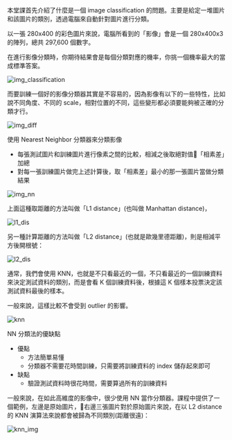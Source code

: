 本堂課首先介紹了什麼是一個 image classification 的問題。主要是給定一堆圖片和該圖片的類別，透過電腦來自動針對圖片進行分類。

以一張 280x400 的彩色圖片來說，電腦所看到的「影像」會是一個 280x400x3 的陣列，總共 297,600 個數字。

在進行影像分類時，你期待結果會是每個分類對應的機率，你挑一個機率最大的當成標準答案。

![img_classification](https://raw.githubusercontent.com/kevingo/blog/master/screenshot/img_classification.png)

而要訓練一個好的影像分類器其實是不容易的，因為影像有以下的一些特性，比如說不同角度、不同的 scale，相對位置的不同，這些變形都必須要能夠被正確的分類才行。

![img_diff](https://raw.githubusercontent.com/kevingo/blog/master/screenshot/img_clf_diff.png)

使用 Nearest Neighbor 分類器來分類影像
- 每張測試圖片和訓練圖片進行像素之間的比較，相減之後取絕對值「相素差」加總
- 對每一張訓練圖片做完上述計算後，取「相素差」最小的那一張圖片當做分類結果

![img_nn](https://raw.githubusercontent.com/kevingo/blog/master/screenshot/img_nn.png)

上面這種取距離的方法叫做「L1 distance」(也叫做 Manhattan distance)，

![l1_dis](https://raw.githubusercontent.com/kevingo/blog/master/screenshot/l1_dis.png)

另一種計算距離的方法叫做「L2 distance」(也就是歐幾里德距離)，則是相減平方後開根號：

![l2_dis](https://raw.githubusercontent.com/kevingo/blog/master/screenshot/l2_dis.png)

通常，我們會使用 KNN，也就是不只看最近的一個，不只看最近的一個訓練資料來決定測試資料的類別，而是會看 K 個訓練資料後，根據這 K 個樣本投票決定該測試資料最後的樣本。

一般來說，這樣比較不會受到 outlier 的影響。

![knn](https://raw.githubusercontent.com/kevingo/blog/master/screenshot/knn.png)

NN 分類法的優缺點
- 優點
    - 方法簡單易懂
    - 分類器不需要花時間訓練，只需要將訓練資料的 index 儲存起來即可
- 缺點
    - 驗證測試資料時很花時間，需要算過所有的訓練資料

一般來說，在如此高維度的影像中，很少使用 NN 當作分類器。課程中提供了一個範例，左邊是原始圖片，右邊三張圖片對於原始圖片來說，在以 L2 distance 的 KNN 演算法來說都會被歸為不同類別(距離很遠)：

![knn_img](https://raw.githubusercontent.com/kevingo/blog/master/screenshot/knn_img.png)
